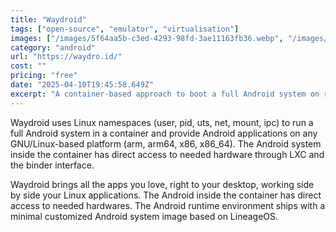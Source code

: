 ```yaml
---
title: "Waydroid"
tags: ["open-source", "emulator", "virtualisation"]
images: ["/images/5f64aa5b-c3ed-4293-98fd-3ae11163fb36.webp", "/images/b8805251-1b11-467a-9f45-bc1955b30de0.webp"]
category: "android"
url: "https://waydro.id/"
cost: ""
pricing: "free"
date: "2025-04-10T19:45:58.649Z"
excerpt: "A container-based approach to boot a full Android system on regular GNU/Linux systems running Wayland based desktop environments."
---
```


Waydroid uses Linux namespaces (user, pid, uts, net, mount, ipc) to run a full Android system in a container and provide Android applications on any GNU/Linux-based platform (arm, arm64, x86, x86_64). The Android system inside the container has direct access to needed hardware through LXC and the binder interface.

Waydroid brings all the apps you love, right to your desktop, working side by side your Linux applications.
The Android inside the container has direct access to needed hardwares.
The Android runtime environment ships with a minimal customized Android system image based on LineageOS.
